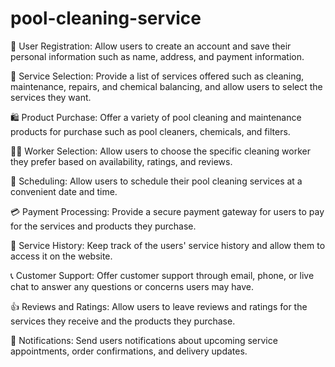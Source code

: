 # pool-cleaning-service

👥 User Registration: Allow users to create an account and save their personal information such as name, address, and payment information.

🧹 Service Selection: Provide a list of services offered such as cleaning, maintenance, repairs, and chemical balancing, and allow users to select the services they want.

🛍️ Product Purchase: Offer a variety of pool cleaning and maintenance products for purchase such as pool cleaners, chemicals, and filters.

👨‍🔧 Worker Selection: Allow users to choose the specific cleaning worker they prefer based on availability, ratings, and reviews.

📅 Scheduling: Allow users to schedule their pool cleaning services at a convenient date and time.

💳 Payment Processing: Provide a secure payment gateway for users to pay for the services and products they purchase.

📜 Service History: Keep track of the users' service history and allow them to access it on the website.

📞 Customer Support: Offer customer support through email, phone, or live chat to answer any questions or concerns users may have.

👍 Reviews and Ratings: Allow users to leave reviews and ratings for the services they receive and the products they purchase.

🔔 Notifications: Send users notifications about upcoming service appointments, order confirmations, and delivery updates.

